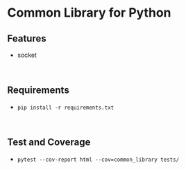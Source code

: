 # Common Library for Python

## Features
 - socket

<br/>

## Requirements
 - `pip install -r requirements.txt`

<br/>

## Test and Coverage
 - `pytest --cov-report html --cov=common_library tests/`
